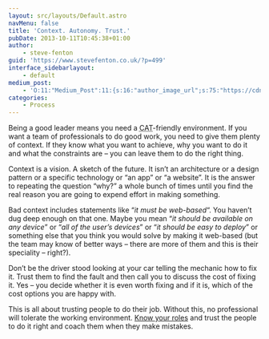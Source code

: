 ```yaml
---
layout: src/layouts/Default.astro
navMenu: false
title: 'Context. Autonomy. Trust.'
pubDate: 2013-10-11T10:45:38+01:00
author:
    - steve-fenton
guid: 'https://www.stevefenton.co.uk/?p=499'
interface_sidebarlayout:
    - default
medium_post:
    - 'O:11:"Medium_Post":11:{s:16:"author_image_url";s:75:"https://cdn-images-1.medium.com/fit/c/400/400/1*eXkhfEuF41g5W_xnc_ydLA.jpeg";s:10:"author_url";s:38:"https://medium.com/@steve.fenton.co.uk";s:11:"byline_name";N;s:12:"byline_email";N;s:10:"cross_link";s:3:"yes";s:2:"id";s:12:"f63c8cf57597";s:21:"follower_notification";s:3:"yes";s:7:"license";s:19:"all-rights-reserved";s:14:"publication_id";s:2:"-1";s:6:"status";s:5:"draft";s:3:"url";s:51:"https://medium.com/@steve.fenton.co.uk/f63c8cf57597";}'
categories:
    - Process
---
```


Being a good leader means you need a <abbr title="Context, Autonomy, Trust">CAT</abbr>-friendly environment. If you want a team of professionals to do good work, you need to give them plenty of context. If they know what you want to achieve, why you want to do it and what the constraints are – you can leave them to do the right thing.

Context is a vision. A sketch of the future. It isn’t an architecture or a design pattern or a specific technology or “an app” or “a website”. It is the answer to repeating the question “why?” a whole bunch of times until you find the real reason you are going to expend effort in making something.

Bad context includes statements like “*it must be web-based*“. You haven’t dug deep enough on that one. Maybe you mean “*it should be available on any device*” or “*all of the user’s devices*” or “*it should be easy to deploy*” or something else that you think you would solve by making it web-based (but the team may know of better ways – there are more of them and this is their speciality – right?).

Don’t be the driver stood looking at your car telling the mechanic how to fix it. Trust them to find the fault and then call you to discuss the cost of fixing it. Yes – you decide whether it is even worth fixing and if it is, which of the cost options you are happy with.

This is all about trusting people to do their job. Without this, no professional will tolerate the working environment. [Know your roles](https://www.stevefenton.co.uk/2013/07/Solve-Role-Confusion-With-Group-Role-Visualisation-Technique/) and trust the people to do it right and coach them when they make mistakes.